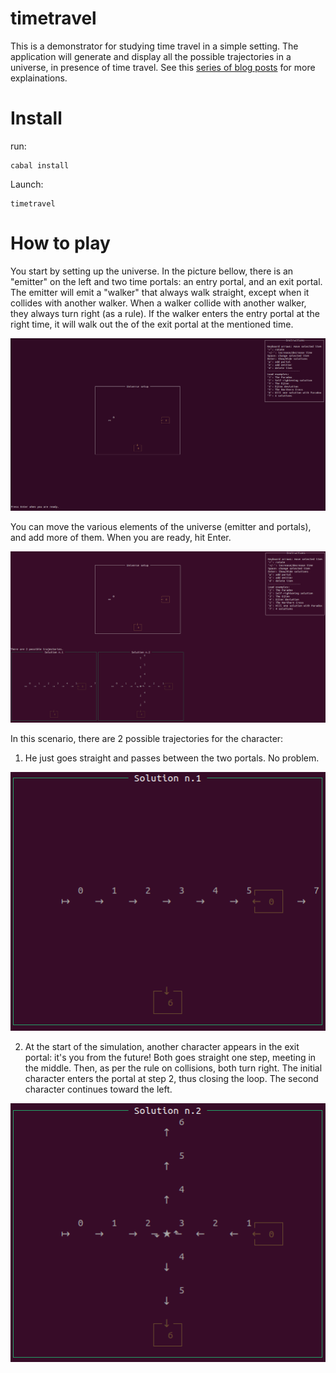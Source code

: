 # timetravel

This is a demonstrator for studying time travel in a simple setting.
The application will generate and display all the possible trajectories in a universe, in presence of time travel.
See this [series of blog posts](https://www.corentindupont.info/blog/posts/Cosmology/2022-04-04-TimeTravel2.html) for more explainations.

Install
=======

run:
```
cabal install
```
Launch:
```
timetravel
```

How to play
===========

You start by setting up the universe.
In the picture bellow, there is an "emitter" on the left and two time portals: an entry portal, and an exit portal.
The emitter will emit a "walker" that always walk straight, except when it collides with another walker. 
When a walker collide with another walker, they always turn right (as a rule).
If the walker enters the entry portal at the right time, it will walk out the of the exit portal at the mentioned time.

![start](img/start.png)

You can move the various elements of the universe (emitter and portals), and add more of them.
When you are ready, hit Enter.

![whole](img/whole.gif)

In this scenario, there are 2 possible trajectories for the character:
1. He just goes straight and passes between the two portals. No problem.

![sol1](img/sol1.gif)

2. At the start of the simulation, another character appears in the exit portal: it's you from the future! Both goes straight one step, meeting in the middle. Then, as per the rule on collisions, both turn right. The initial character enters the portal at step 2, thus closing the loop. The second character continues toward the left.

![sol2](img/sol2.gif)


